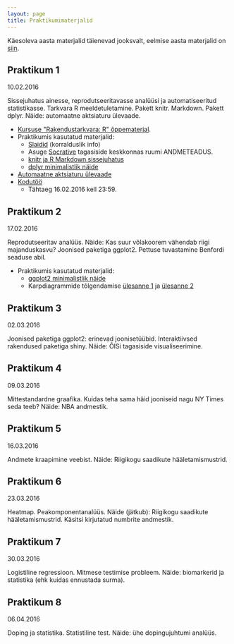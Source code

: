 ```yaml
---
layout: page
title: Praktikumimaterjalid
---
```


Käesoleva aasta materjalid täienevad jooksvalt, eelmise aasta materjalid on [siin](../../2015/praktikumid/).

## Praktikum 1

10.02.2016 

Sissejuhatus ainesse, reprodutseeritavasse analüüsi ja automatiseeritud statistikasse. Tarkvara R meeldetuletamine. 
Pakett knitr. Markdown. Pakett dplyr. Näide: automaatne aktsiaturu ülevaade. 

* [Kursuse "Rakendustarkvara: R" õppematerjal](../rakendustarkvara_R). 
* Praktikumis kasutatud materjalid:
    * [Slaidid](../pr1_esitlus.pdf) (korralduslik info)
    * Asuge [Socrative](https://b.socrative.com/login/student/) tagasiside keskkonnas ruumi ANDMETEADUS.
    * [knitr ja R Markdown sissejuhatus](../praktikum1_knitr)
    * [dplyr minimalistlik näide](../praktikum1_dplyr)
* [Automaatne aktsiaturu ülevaade](../praktikum1_aktsiad)
* [Kodutöö](../praktikum1_kodutoo)
    * Tähtaeg 16.02.2016 kell 23:59.


## Praktikum 2

17.02.2016

Reprodutseeritav analüüs. Näide: Kas suur võlakoorem vähendab riigi majanduskasvu? Joonised paketiga ggplot2.
Pettuse tuvastamine Benfordi seaduse abil. 
* Praktikumis kasutatud materjalid:
    * [ggplot2 minimalistlik näide](../praktikum2_ggplot2)
    * Karpdiagrammide tõlgendamise [ülesanne 1](../slides/praktikum2_boxplot_quiz1.pdf) ja [ülesanne 2](../slides/praktikum2_boxplot_quiz2.pdf)

## Praktikum 3

02.03.2016

Joonised paketiga ggplot2: erinevad joonisetüübid. Interaktiivsed rakendused paketiga shiny. Näide: ÕISi tagasiside visualiseerimine. 


## Praktikum 4

09.03.2016

Mittestandardne graafika. Kuidas teha sama häid jooniseid nagu NY Times seda teeb? Näide: NBA andmestik.


## Praktikum 5

16.03.2016

Andmete kraapimine veebist. Näide: Riigikogu saadikute hääletamismustrid.


## Praktikum 6

23.03.2016

Heatmap. Peakomponentanalüüs. Näide (jätkub): Riigikogu saadikute hääletamismustrid. Käsitsi kirjutatud numbrite andmestik.


## Praktikum 7

30.03.2016

Logistiline regressioon. Mitmese testimise probleem. Näide: biomarkerid ja statistika (ehk kuidas ennustada surma).


## Praktikum 8

06.04.2016

Doping ja statistika. Statistiline test. Näide: ühe dopingujuhtumi analüüs.
